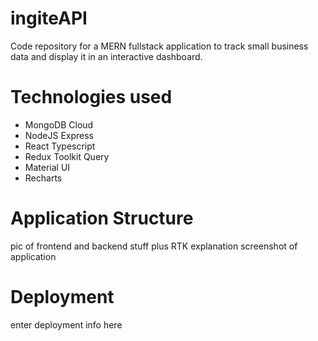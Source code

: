 # ingiteAPI

Code repository for a MERN fullstack application to track small business data and display it in an interactive dashboard.

# Technologies used
* MongoDB Cloud 
* NodeJS Express
* React Typescript
* Redux Toolkit Query
* Material UI
* Recharts 

# Application Structure
pic of frontend and backend stuff plus RTK explanation
screenshot of application


# Deployment 
enter deployment info here


